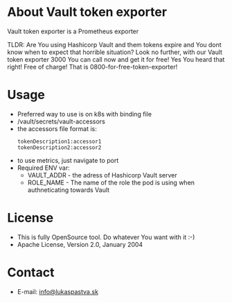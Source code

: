 About Vault token exporter
==================

Vault token exporter is a Prometheus exporter

TLDR: Are You using Hashicorp Vault and them tokens expire and You dont know when to expect that horrible situation? Look no further, with our Vault token exporter 3000 You can call now and get it for free! Yes You heard that right! Free of charge! That is 0800-for-free-token-exporter!

Usage
==================

- Preferred way to use is on k8s with binding file
- /vault/secrets/vault-accessors
- the accessors file format is:
    ```
    tokenDescription1:accessor1
    tokenDescription2:accessor2
    ```
- to use metrics, just navigate to port 
- Required ENV var: 
  - VAULT_ADDR - the adress of Hashicorp Vault server
  - ROLE_NAME - The name of the role the pod is using when authneticating towards Vault


License
==================
- This is fully OpenSource tool. Do whatever You want with it :-)
- Apache License, Version 2.0, January 2004

Contact
==================

- E-mail: info@lukaspastva.sk
